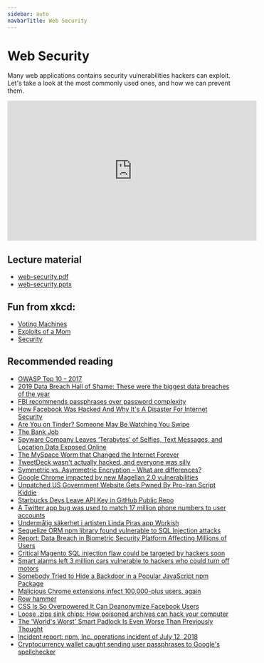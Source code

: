 ```yaml
---
sidebar: auto
navbarTitle: Web Security
---
```


# Web Security
Many web applications contains security vulnerabilities hackers can exploit. Let's take a look at the most commonly used ones, and how we can prevent them.

<iframe width="560" height="314" src="https://www.youtube.com/embed/T5QJR3iXvZg" frameborder="0" allow="accelerometer; autoplay; encrypted-media; gyroscope; picture-in-picture" allowfullscreen></iframe>

## Lecture material
* [web-security.pdf](web-security.pdf)
* [web-security.pptx](web-security.pptx)

## Fun from xkcd:
* [Voting Machines](https://xkcd.com/463/)
* [Exploits of a Mom](https://xkcd.com/327/)
* [Security](https://xkcd.com/538/)

## Recommended reading
* [OWASP Top 10 - 2017](https://www.owasp.org/images/7/72/OWASP_Top_10-2017_%28en%29.pdf.pdf)
* [2019 Data Breach Hall of Shame: These were the biggest data breaches of the year](https://www.cnet.com/news/2019-data-breach-hall-of-shame-these-were-the-biggest-data-breaches-of-the-year/)
* [FBI recommends passphrases over password complexity](https://www.zdnet.com/article/fbi-recommends-passphrases-over-password-complexity/)
* [How Facebook Was Hacked And Why It's A Disaster For Internet Security](https://www.forbes.com/sites/thomasbrewster/2018/09/29/how-facebook-was-hacked-and-why-its-a-disaster-for-internet-security/#521220f82033)
* [Are You on Tinder? Someone May Be Watching You Swipe](https://www.checkmarx.com/2018/01/23/tinder-someone-may-watching-swipe-2/)
* [The Bank Job](https://boris.in/blog/2016/the-bank-job/%20)
* [Spyware Company Leaves ‘Terabytes’ of Selfies, Text Messages, and Location Data Exposed Online](https://motherboard.vice.com/en_us/article/9kmj4v/spyware-company-spyfone-terabytes-data-exposed-online-leak)
* [The MySpace Worm that Changed the Internet Forever](https://motherboard.vice.com/en_us/article/wnjwb4/the-myspace-worm-that-changed-the-internet-forever)
* [TweetDeck wasn't actually hacked, and everyone was silly](https://www.zdnet.com/article/tweetdeck-wasnt-actually-hacked-and-everyone-was-silly/)
* [Symmetric vs. Asymmetric Encryption – What are differences?](https://www.ssl2buy.com/wiki/symmetric-vs-asymmetric-encryption-what-are-differences)
* [Google Chrome impacted by new Magellan 2.0 vulnerabilities](https://www.zdnet.com/article/google-chrome-impacted-by-new-magellan-2-0-vulnerabilities/?mid=1)
* [Unpatched US Government Website Gets Pwned By Pro-Iran Script Kiddie](https://yro.slashdot.org/story/20/01/06/2018246/unpatched-us-government-website-gets-pwned-by-pro-iran-script-kiddie)
* [Starbucks Devs Leave API Key in GitHub Public Repo](https://www.bleepingcomputer.com/news/security/starbucks-devs-leave-api-key-in-github-public-repo/)
* [A Twitter app bug was used to match 17 million phone numbers to user accounts](https://techcrunch.com/2019/12/24/twitter-android-bug-phone-numbers/)
* [Undermålig säkerhet i artisten Linda Piras app Workish](https://www.svt.se/nyheter/inrikes/undermalig-sakerhet-i-piras-app-workish)
* [Sequelize ORM npm library found vulnerable to SQL Injection attacks](https://snyk.io/blog/sequelize-orm-npm-library-found-vulnerable-to-sql-injection-attacks/)
* [Report: Data Breach in Biometric Security Platform Affecting Millions of Users](https://www.vpnmentor.com/blog/report-biostar2-leak/)
* [Critical Magento SQL injection flaw could be targeted by hackers soon](https://www.csoonline.com/article/3385525/critical-magento-sql-injection-flaw-could-be-targeted-by-hackers-soon.html)
* [Smart alarms left 3 million cars vulnerable to hackers who could turn off motors](https://www.cnet.com/news/smart-alarms-left-3m-cars-vulnerable-to-hackers-who-could-turn-off-motors/
)
* [Somebody Tried to Hide a Backdoor in a Popular JavaScript npm Package](https://www.bleepingcomputer.com/news/security/somebody-tried-to-hide-a-backdoor-in-a-popular-javascript-npm-package/)
* [Malicious Chrome extensions infect 100,000-plus users, again](https://arstechnica.com/information-technology/2018/05/malicious-chrome-extensions-infect-more-than-100000-users-again/)
* [Row hammer](https://en.wikipedia.org/wiki/Row_hammer)
* [CSS Is So Overpowered It Can Deanonymize Facebook Users](https://www.bleepingcomputer.com/news/security/css-is-so-overpowered-it-can-deanonymize-facebook-users/)
* [Loose .zips sink chips: How poisoned archives can hack your computer](https://www.theregister.co.uk/2018/06/05/zip_slip_bug_archives/)
* [The 'World's Worst' Smart Padlock Is Even Worse Than Previously Thought](https://it.slashdot.org/story/18/06/18/2016220/)
* [Incident report: npm, Inc. operations incident of July 12, 2018](https://blog.npmjs.org/post/175824896885/incident-report-npm-inc-operations-incident-of)
* [Cryptocurrency wallet caught sending user passphrases to Google's spellchecker](https://www.zdnet.com/article/cryptocurrency-wallet-caught-sending-user-passwords-to-googles-spellchecker/)